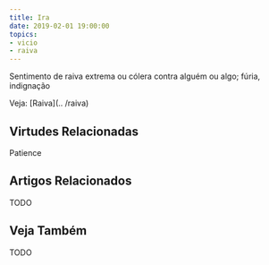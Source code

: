 ```yaml
---
title: Ira
date: 2019-02-01 19:00:00
topics: 
- vicio
- raiva
---
```


Sentimento de raiva extrema ou cólera contra alguém ou algo; fúria, indignação

Veja: [Raiva](.. /raiva)

## Virtudes Relacionadas
Patience

## Artigos Relacionados
TODO

## Veja Também
TODO
